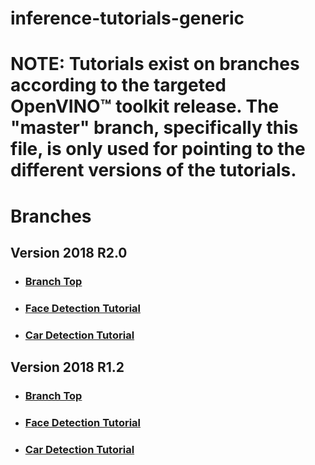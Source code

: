 # inference-tutorials-generic


# **NOTE**: Tutorials exist on branches according to the targeted OpenVINO™ toolkit release.  The "master" branch, specifically this file, is only used for pointing to the different versions of the tutorials.

# Branches
## Version 2018 R2.0
- ### [Branch Top](https://github.com/intel-iot-devkit/inference-tutorials-generic/tree/openvino_toolkit_r2_0)
- ### [Face Detection Tutorial](https://github.com/intel-iot-devkit/inference-tutorials-generic/tree/openvino_toolkit_r2_0/face_detection_tutorial/Readme.md)
- ### [Car Detection Tutorial](https://github.com/intel-iot-devkit/inference-tutorials-generic/tree/openvino_toolkit_r2_0/car_detection_tutorial/Readme.md)

## Version 2018 R1.2
- ### [Branch Top](https://github.com/intel-iot-devkit/inference-tutorials-generic/tree/openvino_toolkit_r1_2)
- ### [Face Detection Tutorial](https://github.com/intel-iot-devkit/inference-tutorials-generic/tree/openvino_toolkit_r1_2/face_detection_tutorial/Readme.md)
- ### [Car Detection Tutorial](https://github.com/intel-iot-devkit/inference-tutorials-generic/tree/openvino_toolkit_r1_2/car_detection_tutorial/Readme.md)



